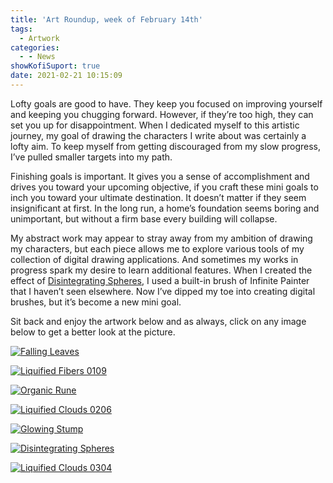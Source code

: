 ```yaml
---
title: 'Art Roundup, week of February 14th'
tags:
  - Artwork
categories:
  - - News
showKofiSuport: true
date: 2021-02-21 10:15:09
---
```


Lofty goals are good to have. They keep you focused on improving yourself and keeping you chugging forward. However, if they’re too high, they can set you up for disappointment. When I dedicated myself to this artistic journey, my goal of drawing the characters I write about was certainly a lofty aim. To keep myself from getting discouraged from my slow progress, I’ve pulled smaller targets into my path.

Finishing goals is important.<!-- more --> It gives you a sense of accomplishment and drives you toward your upcoming objective, if you craft these mini goals to inch you toward your ultimate destination. It doesn’t matter if they seem insignificant at first. In the long run, a home’s foundation seems boring and unimportant, but without a firm base every building will collapse.

My abstract work may appear to stray away from my ambition of drawing my characters, but each piece allows me to explore various tools of my collection of digital drawing applications. And sometimes my works in progress spark my desire to learn additional features. When I created the effect of [Disintegrating Spheres](ttps://www.deviantart.com/stevenmeehan/art/Disintegrating-Spheres-869502126), I used a built-in brush of Infinite Painter that I haven’t seen elsewhere. Now I’ve dipped my toe into creating digital brushes, but it’s become a new mini goal.

Sit back and enjoy the artwork below and as always, click on any image below to get a better look at the picture.

<div class="center">

[![Falling Leaves](https://images-wixmp-ed30a86b8c4ca887773594c2.wixmp.com/f/f99a6bf8-c5b7-48b6-ad1d-bbd9283918e7/dedoepq-eb013ac9-d3e5-4129-8493-8ee3ca04eebf.png/v1/fill/w_1600,h_2259,q_80,strp/falling_leaves_by_stevenmeehan_dedoepq-fullview.jpg?token=eyJ0eXAiOiJKV1QiLCJhbGciOiJIUzI1NiJ9.eyJzdWIiOiJ1cm46YXBwOiIsImlzcyI6InVybjphcHA6Iiwib2JqIjpbW3siaGVpZ2h0IjoiPD0yMjU5IiwicGF0aCI6IlwvZlwvZjk5YTZiZjgtYzViNy00OGI2LWFkMWQtYmJkOTI4MzkxOGU3XC9kZWRvZXBxLWViMDEzYWM5LWQzZTUtNDEyOS04NDkzLThlZTNjYTA0ZWViZi5wbmciLCJ3aWR0aCI6Ijw9MTYwMCJ9XV0sImF1ZCI6WyJ1cm46c2VydmljZTppbWFnZS5vcGVyYXRpb25zIl19.5PmGx4OSMQKIxre2QWzmKuNDvMaXdYN4yMS8zvyYmu4 "Falling Leaves")](https://www.deviantart.com/stevenmeehan/art/Falling-Leaves-869500286)

</div>

<div class="center">

[![Liquified Fibers 0109](https://images-wixmp-ed30a86b8c4ca887773594c2.wixmp.com/f/f99a6bf8-c5b7-48b6-ad1d-bbd9283918e7/dedof5o-1d7dbcde-90f9-4986-a712-9f6f1c24a6a3.png/v1/fill/w_1600,h_1134,q_80,strp/liquified_fibers_0109_by_stevenmeehan_dedof5o-fullview.jpg?token=eyJ0eXAiOiJKV1QiLCJhbGciOiJIUzI1NiJ9.eyJzdWIiOiJ1cm46YXBwOiIsImlzcyI6InVybjphcHA6Iiwib2JqIjpbW3siaGVpZ2h0IjoiPD0xMTM0IiwicGF0aCI6IlwvZlwvZjk5YTZiZjgtYzViNy00OGI2LWFkMWQtYmJkOTI4MzkxOGU3XC9kZWRvZjVvLTFkN2RiY2RlLTkwZjktNDk4Ni1hNzEyLTlmNmYxYzI0YTZhMy5wbmciLCJ3aWR0aCI6Ijw9MTYwMCJ9XV0sImF1ZCI6WyJ1cm46c2VydmljZTppbWFnZS5vcGVyYXRpb25zIl19.RwjMvszGbNmsbi5rxCReuVUuv30Ind248hlQ6_Ygh0M "Liquified Fibers 0109")](https://www.deviantart.com/stevenmeehan/art/Liquified-Fibers-0109-869500860)

</div>

<div class="center">

[![Organic Rune](https://images-wixmp-ed30a86b8c4ca887773594c2.wixmp.com/f/f99a6bf8-c5b7-48b6-ad1d-bbd9283918e7/dedofpu-a347d3b5-d06b-4b70-a1ef-4c0d231418af.png/v1/fill/w_1600,h_1134,q_80,strp/organicrune_by_stevenmeehan_dedofpu-fullview.jpg?token=eyJ0eXAiOiJKV1QiLCJhbGciOiJIUzI1NiJ9.eyJzdWIiOiJ1cm46YXBwOiIsImlzcyI6InVybjphcHA6Iiwib2JqIjpbW3siaGVpZ2h0IjoiPD0xMTM0IiwicGF0aCI6IlwvZlwvZjk5YTZiZjgtYzViNy00OGI2LWFkMWQtYmJkOTI4MzkxOGU3XC9kZWRvZnB1LWEzNDdkM2I1LWQwNmItNGI3MC1hMWVmLTRjMGQyMzE0MThhZi5wbmciLCJ3aWR0aCI6Ijw9MTYwMCJ9XV0sImF1ZCI6WyJ1cm46c2VydmljZTppbWFnZS5vcGVyYXRpb25zIl19.gQRwxZV0z7z4DwTMsE5zq8OcAOG8qBN_PzLMxzVlcks "Organic Rune")](https://www.deviantart.com/stevenmeehan/art/OrganicRune-869501586)

</div>

<div class="center">

[![Liquified Clouds 0206](https://images-wixmp-ed30a86b8c4ca887773594c2.wixmp.com/f/f99a6bf8-c5b7-48b6-ad1d-bbd9283918e7/dedofus-9076c6d2-ce4d-4c7f-bff5-20dbbd27d55f.png/v1/fill/w_1600,h_1134,q_80,strp/liquified_clouds_0206_by_stevenmeehan_dedofus-fullview.jpg?token=eyJ0eXAiOiJKV1QiLCJhbGciOiJIUzI1NiJ9.eyJzdWIiOiJ1cm46YXBwOiIsImlzcyI6InVybjphcHA6Iiwib2JqIjpbW3siaGVpZ2h0IjoiPD0xMTM0IiwicGF0aCI6IlwvZlwvZjk5YTZiZjgtYzViNy00OGI2LWFkMWQtYmJkOTI4MzkxOGU3XC9kZWRvZnVzLTkwNzZjNmQyLWNlNGQtNGM3Zi1iZmY1LTIwZGJiZDI3ZDU1Zi5wbmciLCJ3aWR0aCI6Ijw9MTYwMCJ9XV0sImF1ZCI6WyJ1cm46c2VydmljZTppbWFnZS5vcGVyYXRpb25zIl19.HXiYQHDWMsTG2ahYU5qCh-RSpinYzxp-L8uNCpra2gQ "Liquified Clouds 0206")](https://www.deviantart.com/stevenmeehan/art/Liquified-Clouds-0206-869501764)

</div>

<div class="center">

[![Glowing Stump](https://images-wixmp-ed30a86b8c4ca887773594c2.wixmp.com/f/f99a6bf8-c5b7-48b6-ad1d-bbd9283918e7/dedofyc-9321455a-f212-4c97-824f-a258455dae7b.png/v1/fill/w_1600,h_1134,q_80,strp/glowing_stump_by_stevenmeehan_dedofyc-fullview.jpg?token=eyJ0eXAiOiJKV1QiLCJhbGciOiJIUzI1NiJ9.eyJzdWIiOiJ1cm46YXBwOiIsImlzcyI6InVybjphcHA6Iiwib2JqIjpbW3siaGVpZ2h0IjoiPD0xMTM0IiwicGF0aCI6IlwvZlwvZjk5YTZiZjgtYzViNy00OGI2LWFkMWQtYmJkOTI4MzkxOGU3XC9kZWRvZnljLTkzMjE0NTVhLWYyMTItNGM5Ny04MjRmLWEyNTg0NTVkYWU3Yi5wbmciLCJ3aWR0aCI6Ijw9MTYwMCJ9XV0sImF1ZCI6WyJ1cm46c2VydmljZTppbWFnZS5vcGVyYXRpb25zIl19.ya0uqOpFOcWnZlEe8MqdoOzxmkn57sbuobQlofZTJYQ "Glowing Stump")](https://www.deviantart.com/stevenmeehan/art/Glowing-Stump-869501892)

</div>

<div class="center">

[![Disintegrating Spheres](https://images-wixmp-ed30a86b8c4ca887773594c2.wixmp.com/f/f99a6bf8-c5b7-48b6-ad1d-bbd9283918e7/dedog4u-74fa2b66-ea70-49d0-844a-33eb2da28919.png/v1/fill/w_1600,h_1134,q_80,strp/disintegrating_spheres_by_stevenmeehan_dedog4u-fullview.jpg?token=eyJ0eXAiOiJKV1QiLCJhbGciOiJIUzI1NiJ9.eyJzdWIiOiJ1cm46YXBwOiIsImlzcyI6InVybjphcHA6Iiwib2JqIjpbW3siaGVpZ2h0IjoiPD0xMTM0IiwicGF0aCI6IlwvZlwvZjk5YTZiZjgtYzViNy00OGI2LWFkMWQtYmJkOTI4MzkxOGU3XC9kZWRvZzR1LTc0ZmEyYjY2LWVhNzAtNDlkMC04NDRhLTMzZWIyZGEyODkxOS5wbmciLCJ3aWR0aCI6Ijw9MTYwMCJ9XV0sImF1ZCI6WyJ1cm46c2VydmljZTppbWFnZS5vcGVyYXRpb25zIl19.A9BRAKxRYOYO7CKDfphdN67iGhi2nqQv_vbqXPbT6qE "Disintegrating Spheres")](https://www.deviantart.com/stevenmeehan/art/Disintegrating-Spheres-869502126)

</div>

<div class="center">

[![Liquified Clouds 0304](https://images-wixmp-ed30a86b8c4ca887773594c2.wixmp.com/f/f99a6bf8-c5b7-48b6-ad1d-bbd9283918e7/dedogcc-17b4a26f-cd9e-4763-afaa-4b44a39b544f.png/v1/fill/w_1600,h_1134,q_80,strp/liquified_clouds_0304_by_stevenmeehan_dedogcc-fullview.jpg?token=eyJ0eXAiOiJKV1QiLCJhbGciOiJIUzI1NiJ9.eyJzdWIiOiJ1cm46YXBwOiIsImlzcyI6InVybjphcHA6Iiwib2JqIjpbW3siaGVpZ2h0IjoiPD0xMTM0IiwicGF0aCI6IlwvZlwvZjk5YTZiZjgtYzViNy00OGI2LWFkMWQtYmJkOTI4MzkxOGU3XC9kZWRvZ2NjLTE3YjRhMjZmLWNkOWUtNDc2My1hZmFhLTRiNDRhMzliNTQ0Zi5wbmciLCJ3aWR0aCI6Ijw9MTYwMCJ9XV0sImF1ZCI6WyJ1cm46c2VydmljZTppbWFnZS5vcGVyYXRpb25zIl19.RygGTCNdNp0_7yGegVbWscxovENf3eqrPowgMrP5lP0 "Liquified Clouds 0304")](https://www.deviantart.com/stevenmeehan/art/Liquified-Clouds-0304-869502396)

</div>
